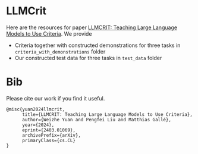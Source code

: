 # LLMCrit
Here are the resources for paper [LLMCRIT: Teaching Large Language Models to Use Criteria](https://arxiv.org/abs/2403.01069). We provide 
- Criteria together with constructed demonstrations for three tasks in `criteria_with_demonstrations` folder
- Our constructed test data for three tasks in `test_data` folder

# Bib
Please cite our work if you find it useful.
```text
@misc{yuan2024llmcrit,
      title={LLMCRIT: Teaching Large Language Models to Use Criteria}, 
      author={Weizhe Yuan and Pengfei Liu and Matthias Gallé},
      year={2024},
      eprint={2403.01069},
      archivePrefix={arXiv},
      primaryClass={cs.CL}
}
```
